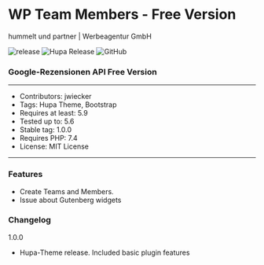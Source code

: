 # WP Team Members - Free Version
hummelt und partner | Werbeagentur GmbH

![release](https://img.shields.io/github/v/release/team-hummelt/hupa-teams-free)
![Hupa Release](https://img.shields.io/github/release-date/team-hummelt/hupa-teams-free)
![GitHub](https://img.shields.io/github/license/team-hummelt/hupa-teams-free)


### Google-Rezensionen API Free Version
***
* Contributors: jwiecker
* Tags: Hupa Theme, Bootstrap
* Requires at least: 5.9
* Tested up to: 5.6
* Stable tag: 1.0.0
* Requires PHP: 7.4
* License: MIT License

***

### Features
* Create Teams and Members.
* Issue about Gutenberg widgets

### Changelog

1.0.0
* Hupa-Theme release. Included basic plugin features